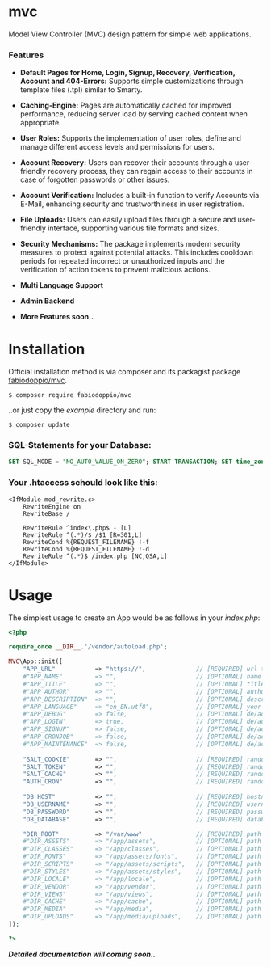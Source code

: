 # mvc
Model View Controller (MVC) design pattern for simple web applications.

### Features

- **Default Pages for Home, Login, Signup, Recovery, Verification, Account and 404-Errors:** Supports simple customizations through template files (.tpl) similar to Smarty.

- **Caching-Engine:** Pages are automatically cached for improved performance, reducing server load by serving cached content when appropriate.

- **User Roles:** Supports the implementation of user roles, define and manage different access levels and permissions for users.

- **Account Recovery:** Users can recover their accounts through a user-friendly recovery process, they can regain access to their accounts in case of forgotten passwords or other issues.

- **Account Verification:**  Includes a built-in function to verify Accounts via E-Mail, enhancing security and trustworthiness in user registration.

- **File Uploads:** Users can easily upload files through a secure and user-friendly interface, supporting various file formats and sizes.

- **Security Mechanisms:** The package implements modern security measures to protect against potential attacks. This includes cooldown periods for repeated incorrect or unauthorized inputs and the verification of action tokens to prevent malicious actions.

- **Multi Language Support**

- **Admin Backend**

- **More Features soon..**


Installation
============

Official installation method is via composer and its packagist package [fabiodoppio/mvc](https://packagist.org/packages/fabiodoppio/mvc).

```
$ composer require fabiodoppio/mvc
```

..or just copy the _example_ directory and run:
```
$ composer update
```

### SQL-Statements for your Database:

```sql
SET SQL_MODE = "NO_AUTO_VALUE_ON_ZERO"; START TRANSACTION; SET time_zone = "+00:00"; CREATE TABLE `app_accounts`( `id` int UNSIGNED NOT NULL, `username` varchar(64) COLLATE utf8mb4_general_ci NOT NULL, `email` varchar(64) COLLATE utf8mb4_general_ci NOT NULL, `password` varchar(64) COLLATE utf8mb4_general_ci NOT NULL, `token` varchar(64) COLLATE utf8mb4_general_ci NOT NULL, `role` int UNSIGNED NOT NULL, `registered` datetime NOT NULL DEFAULT CURRENT_TIMESTAMP, `lastaction` datetime NOT NULL DEFAULT CURRENT_TIMESTAMP) ENGINE=InnoDB DEFAULT CHARSET=utf8mb4 COLLATE=utf8mb4_general_ci; CREATE TABLE `app_accounts_meta` ( `id` int UNSIGNED NOT NULL, `name` varchar(64) COLLATE utf8mb4_general_ci NOT NULL, `value` text COLLATE utf8mb4_general_ci NOT NULL ) ENGINE=InnoDB DEFAULT CHARSET=utf8mb4 COLLATE=utf8mb4_general_ci; CREATE TABLE `app_accounts_watchlist` ( `id` int UNSIGNED NOT NULL, `request` varchar(64) COLLATE utf8mb4_general_ci NOT NULL, `detected` datetime NOT NULL DEFAULT CURRENT_TIMESTAMP ) ENGINE=InnoDB DEFAULT CHARSET=utf8mb4 COLLATE=utf8mb4_general_ci; CREATE TABLE `app_badwords` ( `badword` varchar(64) COLLATE utf8mb4_general_ci NOT NULL ) ENGINE=InnoDB DEFAULT CHARSET=utf8mb4 COLLATE=utf8mb4_general_ci; CREATE TABLE `app_config` ( `name` varchar(64) COLLATE utf8mb4_general_ci NOT NULL, `value` text COLLATE utf8mb4_general_ci NOT NULL ) ENGINE=InnoDB DEFAULT CHARSET=utf8mb4 COLLATE=utf8mb4_general_ci; CREATE TABLE `app_pages` ( `id` int UNSIGNED NOT NULL, `slug` varchar(64) COLLATE utf8mb4_general_ci NOT NULL, `title` varchar(256) COLLATE utf8mb4_general_ci NOT NULL, `description` varchar(512) COLLATE utf8mb4_general_ci NOT NULL, `robots` varchar(64) COLLATE utf8mb4_general_ci NOT NULL, `template` varchar(64) COLLATE utf8mb4_general_ci NOT NULL, `role` int UNSIGNED NOT NULL ) ENGINE=InnoDB DEFAULT CHARSET=utf8mb4 COLLATE=utf8mb4_general_ci; ALTER TABLE `app_accounts` ADD PRIMARY KEY (`id`), ADD UNIQUE KEY `username` (`username`), ADD UNIQUE KEY `email` (`email`); ALTER TABLE `app_accounts_meta` ADD PRIMARY KEY (`id`,`name`); ALTER TABLE `app_accounts_watchlist` ADD PRIMARY KEY (`id`,`detected`); ALTER TABLE `app_badwords` ADD PRIMARY KEY (`badword`); ALTER TABLE `app_config` ADD PRIMARY KEY (`name`); ALTER TABLE `app_pages` ADD PRIMARY KEY (`id`) USING BTREE; ALTER TABLE `app_accounts` MODIFY `id` int UNSIGNED NOT NULL AUTO_INCREMENT; ALTER TABLE `app_pages` MODIFY `id` int UNSIGNED NOT NULL AUTO_INCREMENT; ALTER TABLE `app_accounts_meta` ADD CONSTRAINT `app_accounts_meta_ibfk_1` FOREIGN KEY (`id`) REFERENCES `app_accounts` (`id`) ON DELETE CASCADE ON UPDATE CASCADE; ALTER TABLE `app_accounts_watchlist` ADD CONSTRAINT `app_accounts_watchlist_ibfk_1` FOREIGN KEY (`id`) REFERENCES `app_accounts` (`id`) ON DELETE CASCADE ON UPDATE CASCADE; COMMIT; 
```


### Your .htaccess schould look like this:

```
<IfModule mod_rewrite.c>
    RewriteEngine on
    RewriteBase /
    
    RewriteRule ^index\.php$ - [L]
    RewriteRule ^(.*)/$ /$1 [R=301,L]
    RewriteCond %{REQUEST_FILENAME} !-f
    RewriteCond %{REQUEST_FILENAME} !-d
    RewriteRule ^(.*)$ /index.php [NC,QSA,L]
</IfModule>
```


Usage
=====

The simplest usage to create an App would be as follows in your _index.php_:

```php
<?php

require_once __DIR__.'/vendor/autoload.php';

MVC\App::init([
    "APP_URL"           => "https://",              // [REQUIRED] url to your app, no trailing slash
    #"APP_NAME"         => "",                      // [OPTIONAL] name of your app
    #"APP_TITLE"        => "",                      // [OPTIONAL] title of your start page
    #"APP_AUTHOR"       => "",                      // [OPTIONAL] author of your app
    #"APP_DESCRIPTION"  => "",                      // [OPTIONAL] description of your app
    #"APP_LANGUAGE"     => "en_EN.utf8",            // [OPTIONAL] your prefered (server-)language
    #"APP_DEBUG"        => false,                   // [OPTIONAL] de/activates debug mode
    #"APP_LOGIN"        => true,                    // [OPTIONAL] de/activates login (except admins)
    #"APP_SIGNUP"       => false,                   // [OPTIONAL] de/activates signup
    #"APP_CRONJOB"      => false,                   // [OPTIONAL] de/activates cronjob
    #"APP_MAINTENANCE"  => false,                   // [OPTIONAL] de/activates maintenance mode (except admins)
   
    "SALT_COOKIE"       => "",                      // [REQUIRED] randomized hash for security reasons
    "SALT_TOKEN"        => "",                      // [REQUIRED] randomized hash for security reasons
    "SALT_CACHE"        => "",                      // [REQUIRED] randomized hash for security reasons
    "AUTH_CRON"         => "",                      // [REQUIRED] randomized hash for security reasons
    
    "DB_HOST"           => "",                      // [REQUIRED] hostname to your mysql server
    "DB_USERNAME"       => "",                      // [REQUIRED] username to your mysql server
    "DB_PASSWORD"       => "",                      // [REQUIRED] password to your mysql server
    "DB_DATABASE"       => "",                      // [REQUIRED] database to your mysql server

    "DIR_ROOT"          => "/var/www"               // [REQUIRED] path to your root directory, no trailing slash
    #"DIR_ASSETS"       => "/app/assets",           // [OPTIONAL] path to your asset files, such as styles and scripts
    #"DIR_CLASSES"      => "/app/classes",          // [OPTIONAL] path to your custom or extended classes
    #"DIR_FONTS"        => "/app/assets/fonts",     // [OPTIONAL] path to your fonts
    #"DIR_SCRIPTS"      => "/app/assets/scripts",   // [OPTIONAL] path to your .js scripts
    #"DIR_STYLES"       => "/app/assets/styles",    // [OPTIONAL] path to your .css styles
    #"DIR_LOCALE"       => "/app/locale",           // [OPTIONAL] path to your locale .mo/.po files
    #"DIR_VENDOR"       => "/app/vendor",           // [OPTIONAL] path to your vendor packages
    #"DIR_VIEWS"        => "/app/views",            // [OPTIONAL] path to your template files
    #"DIR_CACHE"        => "/app/cache",            // [OPTIONAL] path to your cache files
    #"DIR_MEDIA"        => "/app/media",            // [OPTIONAL] path to your media files
    #"DIR_UPLOADS"      => "/app/media/uploads",    // [OPTIONAL] path to your user uploads
]);

?>
```

***Detailed documentation will coming soon..***
